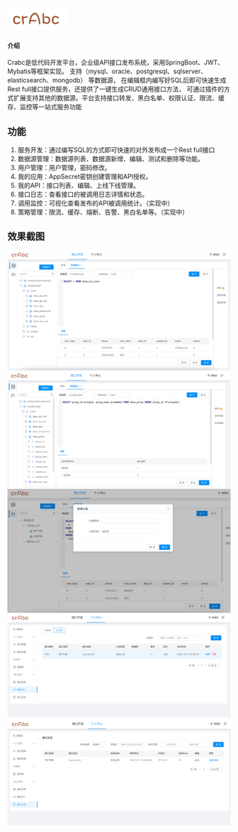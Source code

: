 
![img.png](doc/logo.png)
#### 介绍
Crabc是低代码开发平台，企业级API接口发布系统，采用SpringBoot、JWT、Mybatis等框架实现。
支持（mysql、oracle、postgresql、sqlserver、elasticsearch、mongodb） 等数据源，
在编辑框内编写好SQL后即可快速生成Rest full接口提供服务，还提供了一键生成CRUD通用接口方法，
可通过插件的方式扩展支持其他的数据源。平台支持接口转发、黑白名单、权限认证、限流、缓存、监控等一站式服务功能


## 功能
1.  服务开发：通过编写SQL的方式即可快速的对外发布成一个Rest full接口
2.  数据源管理：数据源列表、数据源新增、编辑、测试和删除等功能。
3.  用户管理：用户管理，密码修改。
4.  我的应用：AppSecret密钥创建管理和API授权。
5.  我的API：接口列表、编辑、上线下线管理。
6.  接口日志：查看接口的被调用日志详情和状态。
7.  调用监控：可视化查看发布的API被调用统计。（实现中）
8.  策略管理：限流、缓存、熔断、告警、黑白名单等。（实现中）

## 效果截图
![img_2.png](doc/img_1.png)
![img_2.png](doc/img_2.png)
![img_3.png](doc/img_3.png)
![img_4.png](doc/img_4.png)
![img_5.png](doc/img_5.png)
